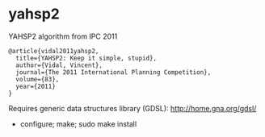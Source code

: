 # yahsp2
YAHSP2 algorithm from IPC 2011

```
@article{vidal2011yahsp2,
  title={YAHSP2: Keep it simple, stupid},
  author={Vidal, Vincent},
  journal={The 2011 International Planning Competition},
  volume={83},
  year={2011}
}
```

Requires generic data structures library (GDSL):
http://home.gna.org/gdsl/
* configure; make; sudo make install
